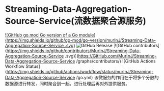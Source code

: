 # Streaming-Data-Aggregation-Source-Service(流数据聚合源服务)
[![GitHub go.mod Go version of a Go module](https://img.shields.io/github/go-mod/go-version/murInJ/Streaming-Data-Aggregation-Source-Service
.svg)](https://github.com/murInJ/Streaming-Data-Aggregation-Source-Service
)
![GitHub Release](https://img.shields.io/github/v/release/murInJ/Streaming-Data-Aggregation-Source-Service
)
[![GitHub contributors](https://img.shields.io/github/contributors/MurInJ/Streaming-Data-Aggregation-Source-Service
.svg)](https://GitHub.com/MurInJ/Streaming-Data-Aggregation-Source-Service
/graphs/contributors/)
![GitHub Actions Workflow Status](https://img.shields.io/github/actions/workflow/status/murInJ/Streaming-Data-Aggregation-Source-Service
/go.yml)
该微服务的作用在于将多个分散的数据源进行转发，同时聚合到一起，进行处理后再对外提供服务。